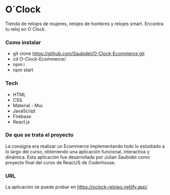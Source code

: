 # O´Clock

Tienda de relojes de mujeres, relojes de hombres y relojes smart.
Encontra tu reloj en O´Clock.


### Como instalar
- git clone https://github.com/Saubidet/O-Clock-Ecommerce.git
- cd O-Clock-Ecommerce/
- npm i
- npm start

### Tech
- HTML
- CSS
- Material - Mui
- JavaScript
- Firebase
- React.js

### De que se trata el proyecto

La consigna era realizar un Ecommerce implementando todo lo estudiado a lo largo del curso, obteniendo una aplicación funcional, interactiva y dinámica.
Esta aplicación fue desarrollada por Julian Saubidet como proyecto final del curso de ReactJS de Coderhouse.

### URL 

La aplicación se puede probar en https://oclock-relojes.netlify.app/


